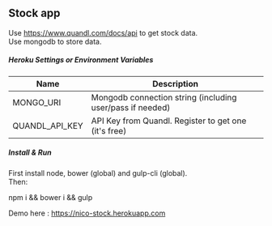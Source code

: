 ## Stock app

Use https://www.quandl.com/docs/api to get stock data.  
Use mongodb to store data.  

##### Heroku Settings or Environment Variables  
|  Name                |  Description              
|----------------------|-------------------------------------------------------
| MONGO_URI            |  Mongodb connection string (including user/pass if needed)  
| QUANDL_API_KEY       |  API Key from Quandl. Register to get one (it's free)

##### Install & Run

First install node, bower (global) and gulp-cli (global).  
Then:  

npm i && bower i && gulp

Demo here : https://nico-stock.herokuapp.com
